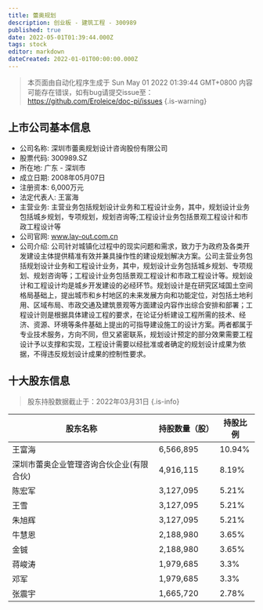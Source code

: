 ```yaml
---
title: 蕾奥规划
description: 创业板 - 建筑工程 - 300989
published: true
date: 2022-05-01T01:39:44.000Z
tags: stock
editor: markdown
dateCreated: 2022-01-01T00:00:00.000Z
---
```


> 本页面由自动化程序生成于 Sun May 01 2022 01:39:44 GMT+0800
> 内容可能存在错误，如有bug请提交issue至：https://github.com/Eroleice/doc-pi/issues
{.is-warning}

## 上市公司基本信息
- 公司名称: 深圳市蕾奥规划设计咨询股份有限公司
- 股票代码: 300989.SZ
- 所在地: 广东 - 深圳市
- 成立日期: 2008年05月07日
- 注册资本: 6,000万元
- 法定代表人: 王富海
- 主营业务: 主营业务包括规划设计业务和工程设计业务，其中，规划设计业务包括城乡规划，专项规划，规划咨询等;工程设计业务包括景观工程设计和市政工程设计等
- 公司官网: www.lay-out.com.cn
- 公司介绍: 公司针对城镇化过程中的现实问题和需求，致力于为政府及各类开发建设主体提供精准有效并兼具操作性的建设规划解决方案。公司主营业务包括规划设计业务和工程设计业务，其中，规划设计业务包括城乡规划、专项规划、规划咨询等；工程设计业务包括景观工程设计和市政工程设计等。规划设计和工程设计均是城乡开发建设的必经环节。规划设计是在研究区域国土空间格局基础上，提出城市和乡村地区的未来发展方向和功能定位，对包括土地利用、区域布局、市政交通及建筑景观等方面建设内容作出综合安排和部署；工程设计则是根据具体建设工程的要求，在论证分析建设工程所需的技术、经济、资源、环境等条件基础上提出的可指导建设施工的设计方案。两者都属于专业技术服务，方向不同，但又紧密联系，规划设计预定的部分效果需要工程设计予以支撑和实现，工程设计需要以经批准或者确定的规划设计成果为依据，不得违反规划设计成果的控制性要求。


## 十大股东信息
> 股东持股数据截止于：2022年03月31日
{.is-info}

| 股东名称 | 持股数量（股） | 持股比例 |
| --- | --- | --- |
| 王富海 | 6,566,895 | 10.94% |
| 深圳市蕾奥企业管理咨询合伙企业(有限合伙) | 4,916,115 | 8.19% |
| 陈宏军 | 3,127,095 | 5.21% |
| 王雪 | 3,127,095 | 5.21% |
| 朱旭辉 | 3,127,095 | 5.21% |
| 牛慧恩 | 2,188,980 | 3.65% |
| 金铖 | 2,188,980 | 3.65% |
| 蒋峻涛 | 1,979,685 | 3.3% |
| 邓军 | 1,979,685 | 3.3% |
| 张震宇 | 1,665,720 | 2.78% |




